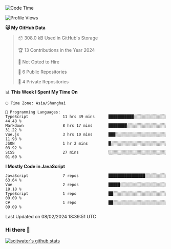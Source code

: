 <!--START_SECTION:waka-->
![Code Time](http://img.shields.io/badge/Code%20Time-3%2C128%20hrs%2036%20mins-blue)

![Profile Views](http://img.shields.io/badge/Profile%20Views-0-blue)

**🐱 My GitHub Data** 

> 📦 308.0 kB Used in GitHub's Storage 
 > 
> 🏆 13 Contributions in the Year 2024
 > 
> 🚫 Not Opted to Hire
 > 
> 📜 6 Public Repositories 
 > 
> 🔑 4 Private Repositories 
 > 
📊 **This Week I Spent My Time On** 

```text
🕑︎ Time Zone: Asia/Shanghai

💬 Programming Languages: 
TypeScript               11 hrs 49 mins      ███████████░░░░░░░░░░░░░░   44.48 % 
Markdown                 8 hrs 17 mins       ████████░░░░░░░░░░░░░░░░░   31.22 % 
Vue.js                   3 hrs 10 mins       ███░░░░░░░░░░░░░░░░░░░░░░   11.93 % 
JSON                     1 hr 2 mins         █░░░░░░░░░░░░░░░░░░░░░░░░   03.92 % 
SCSS                     27 mins             ░░░░░░░░░░░░░░░░░░░░░░░░░   01.69 % 
```

**I Mostly Code in JavaScript** 

```text
JavaScript               7 repos             ████████████████░░░░░░░░░   63.64 % 
Vue                      2 repos             █████░░░░░░░░░░░░░░░░░░░░   18.18 % 
TypeScript               1 repo              ██░░░░░░░░░░░░░░░░░░░░░░░   09.09 % 
C#                       1 repo              ██░░░░░░░░░░░░░░░░░░░░░░░   09.09 % 
```




 Last Updated on 08/02/2024 18:39:51 UTC
<!--END_SECTION:waka-->

### Hi there 👋
[![soitwater's github stats](https://github-readme-stats.vercel.app/api?username=soitwater)](https://github.com/soitwater/github-readme-stats)
